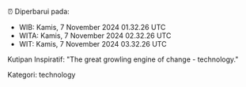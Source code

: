 ⏰ Diperbarui pada:
- WIB: Kamis, 7 November 2024 01.32.26 UTC
- WITA: Kamis, 7 November 2024 02.32.26 UTC
- WIT: Kamis, 7 November 2024 03.32.26 UTC

Kutipan Inspiratif:
"The great growling engine of change - technology."


Kategori: technology

